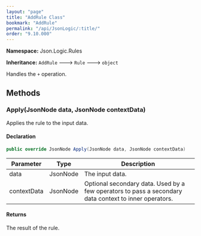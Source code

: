 ```yaml
---
layout: "page"
title: "AddRule Class"
bookmark: "AddRule"
permalink: "/api/JsonLogic/:title/"
order: "9.10.000"
---
```

**Namespace:** Json.Logic.Rules

**Inheritance:**
`AddRule`
 🡒 
`Rule`
 🡒 
`object`

Handles the `+` operation.

## Methods

### Apply(JsonNode data, JsonNode contextData)

Applies the rule to the input data.

#### Declaration

```c#
public override JsonNode Apply(JsonNode data, JsonNode contextData)
```

| Parameter | Type | Description |
|---|---|---|
| data | JsonNode | The input data. |
| contextData | JsonNode | Optional secondary data.  Used by a few operators to pass a secondary<br>    data context to inner operators. |


#### Returns

The result of the rule.

